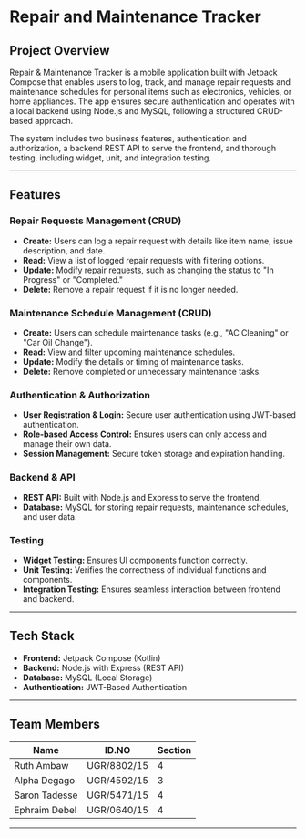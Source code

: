# Repair and Maintenance Tracker

## Project Overview
Repair & Maintenance Tracker is a mobile application built with Jetpack Compose that enables users to log, track, and manage repair requests and maintenance schedules for personal items such as electronics, vehicles, or home appliances. The app ensures secure authentication and operates with a local backend using Node.js and MySQL, following a structured CRUD-based approach.

The system includes two business features, authentication and authorization, a backend REST API to serve the frontend, and thorough testing, including widget, unit, and integration testing.

---

## Features

### Repair Requests Management (CRUD)
- **Create:** Users can log a repair request with details like item name, issue description, and date.
- **Read:** View a list of logged repair requests with filtering options.
- **Update:** Modify repair requests, such as changing the status to "In Progress" or "Completed."
- **Delete:** Remove a repair request if it is no longer needed.

### Maintenance Schedule Management (CRUD)
- **Create:** Users can schedule maintenance tasks (e.g., "AC Cleaning" or "Car Oil Change").
- **Read:** View and filter upcoming maintenance schedules.
- **Update:** Modify the details or timing of maintenance tasks.
- **Delete:** Remove completed or unnecessary maintenance tasks.

### Authentication & Authorization
- **User Registration & Login:** Secure user authentication using JWT-based authentication.
- **Role-based Access Control:** Ensures users can only access and manage their own data.
- **Session Management:** Secure token storage and expiration handling.

### Backend & API
- **REST API:** Built with Node.js and Express to serve the frontend.
- **Database:** MySQL for storing repair requests, maintenance schedules, and user data.

### Testing
- **Widget Testing:** Ensures UI components function correctly.
- **Unit Testing:** Verifies the correctness of individual functions and components.
- **Integration Testing:** Ensures seamless interaction between frontend and backend.

---

## Tech Stack
- **Frontend:** Jetpack Compose (Kotlin)
- **Backend:** Node.js with Express (REST API)
- **Database:** MySQL (Local Storage)
- **Authentication:** JWT-Based Authentication

---

## Team Members
| Name            | ID.NO       | Section |
|----------------|------------|---------|
| Ruth Ambaw     | UGR/8802/15 | 4       |
| Alpha Degago   | UGR/4592/15 | 3       |
| Saron Tadesse  | UGR/5471/15 | 4       |
| Ephraim Debel  | UGR/0640/15 | 4       |

---


